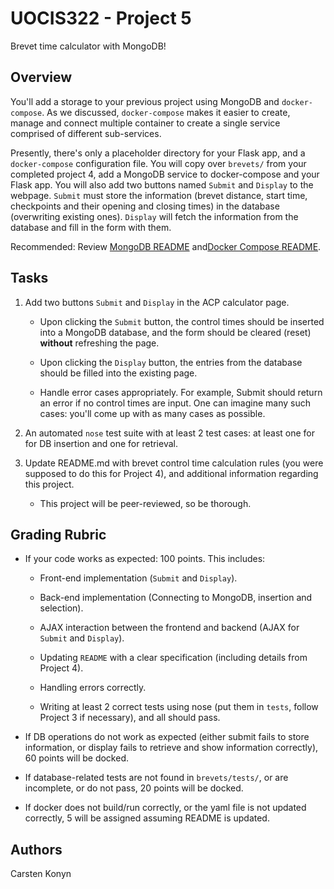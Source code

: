 # UOCIS322 - Project 5 #
Brevet time calculator with MongoDB!

## Overview

You'll add a storage to your previous project using MongoDB and `docker-compose`.
As we discussed, `docker-compose` makes it easier to create, manage and connect multiple container to create a single service comprised of different sub-services.

Presently, there's only a placeholder directory for your Flask app, and a `docker-compose` configuration file. You will copy over `brevets/` from your completed project 4, add a MongoDB service to docker-compose and your Flask app. You will also add two buttons named `Submit` and `Display` to the webpage. `Submit` must store the information (brevet distance, start time, checkpoints and their opening and closing times) in the database (overwriting existing ones). `Display` will fetch the information from the database and fill in the form with them.

Recommended: Review [MongoDB README](MONGODB.md) and[Docker Compose README](COMPOSE.md).

## Tasks

1. Add two buttons `Submit` and `Display` in the ACP calculator page.

	- Upon clicking the `Submit` button, the control times should be inserted into a MongoDB database, and the form should be cleared (reset) **without** refreshing the page.

	- Upon clicking the `Display` button, the entries from the database should be filled into the existing page.

	- Handle error cases appropriately. For example, Submit should return an error if no control times are input. One can imagine many such cases: you'll come up with as many cases as possible.

2. An automated `nose` test suite with at least 2 test cases: at least one for for DB insertion and one for retrieval.

3. Update README.md with brevet control time calculation rules (you were supposed to do this for Project 4), and additional information regarding this project.
	- This project will be peer-reviewed, so be thorough.

## Grading Rubric

* If your code works as expected: 100 points. This includes:
	* Front-end implementation (`Submit` and `Display`).
	
	* Back-end implementation (Connecting to MongoDB, insertion and selection).
	
	* AJAX interaction between the frontend and backend (AJAX for `Submit` and `Display`).
	
	* Updating `README` with a clear specification (including details from Project 4).
	
	* Handling errors correctly.
	
	* Writing at least 2 correct tests using nose (put them in `tests`, follow Project 3 if necessary), and all should pass.

* If DB operations do not work as expected (either submit fails to store information, or display fails to retrieve and show information correctly), 60 points will be docked.

* If database-related tests are not found in `brevets/tests/`, or are incomplete, or do not pass, 20 points will be docked.

* If docker does not build/run correctly, or the yaml file is not updated correctly, 5 will be assigned assuming README is updated.

## Authors

Carsten Konyn